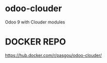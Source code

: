 # odoo-clouder
Odoo 9 with Clouder modules

# DOCKER REPO
https://hub.docker.com/r/pasgou/odoo-clouder/
